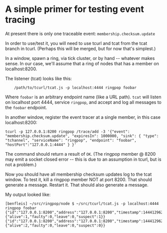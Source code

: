 # A simple primer for testing event tracing
At present there is only one traceable event: `membership.checksum.update`

In order to use/test it, you will need to use tcurl and tcat from the tcat branch in tcurl. (Perhaps this will be merged, but for now that's simplest.)

In a window, spawn a ring, via tick cluster, or by hand -- whatever makes sense. In our case, we'll assume that a ring of nodes that has a member on localhost:8200.

The listener (tcat) looks like this:
```
    /path/to/tcurl/tcat.js -p localhost:4444 ringpop foobar
```
Where `foobar` is an arbitrary endpoint name (like a URL path). `tcat` will listen on localhost port 4444, service `ringpop`, and accept and log all messages to the `foobar` endpoint.

In another window, register the event tracer at a single member, in this case localhost:8200:
```
tcurl -p 127.0.0.1:8200 ringpop /trace/add -3 '{"event": "membership.checksum.update", "expiresIn": 1000000, "sink": { "type": "tchannel", "serviceName": "ringpop", "endpoint": "foobar", "hostPort":"127.0.0.1:4444" } }'
```
The command should return a result of `OK`. (The ringpop member @ 8200 may emit a socket closed error -- this is due to an assumption in tcurl, but is not a problem.)

Now you should have all membership checksum updates log to the tcat window. To test it, kill a ringpop member NOT at port 8200. That should generate a message. Restart it. That should also generate a message.

My output looked like:
```
[benfleis] ~/src/ringpop/node $ ~/src/tcurl/tcat.js -p localhost:4444 ringpop foobar
{"id":"127.0.0.1:8200","address":"127.0.0.1:8200","timestamp":1444129621728,"checksum":107935330,"membershipStatusCounts":{"alive":1,"faulty":0,"leave":0,"suspect":1}}
{"id":"127.0.0.1:8200","address":"127.0.0.1:8200","timestamp":1444129623663,"checksum":1332854908,"membershipStatusCounts":{"alive":2,"faulty":0,"leave":0,"suspect":0}}
```

